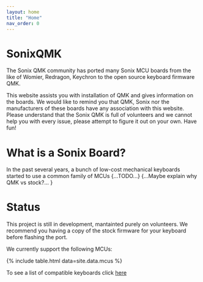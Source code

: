 ```yaml
---
layout: home
title: "Home"
nav_order: 0
---
```


# SonixQMK
The Sonix QMK community has ported many Sonix MCU boards from the like of Womier, Redragon, Keychron to the open source keyboard firmware QMK. 

This website assists you with installation of QMK and gives information on the boards. We would like to remind you that QMK, Sonix nor the manufacturers of these boards have any association with this website. Please understand that the Sonix QMK is full of volunteers and we cannot help you with every issue, please attempt to figure it out on your own. Have fun!

# What is a Sonix Board?
In the past several years, a bunch of low-cost mechanical keyboards started to use a common family of MCUs {...TODO...} {...Maybe explain why QMK vs stock?... }


# Status
This project is still in development, mantainted purely on volunteers. We recommend you having a copy of the stock firmware for your keyboard before flashing the port.

We currently support the following MCUs:

{% include table.html data=site.data.mcus %}

To see a list of compatible keyboards click [here]({{site.baseurl}}/compatible_kb)
